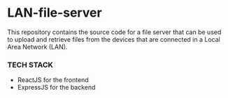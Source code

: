 # LAN-file-server

This repository contains the source code for a file server that can be used to upload and retrieve files from the devices that are connected in a Local Area Network (LAN).

### TECH STACK

- ReactJS for the frontend
- ExpressJS for the backend
